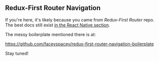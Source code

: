 ## Redux-First Router Navigation

If you're here, it's likely because you came from *Redux-First Router* repo. The best docs still exist [in the React Native section](https://github.com/faceyspacey/redux-first-router/docs/react-native.md).

The messy boilerplate mentioned there is at:

https://github.com/faceyspacey/redux-first-router-navigation-boilerplate

Stay tuned!
